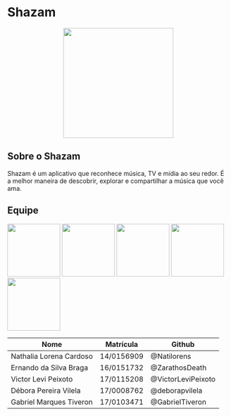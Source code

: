 # Shazam

<p align="center">
    <a href="https://github.com/Requisitos2-2019/Shazam">
        <img width="250px" src="https://raw.githubusercontent.com/Requisitos2-2019/Shazam/master/docs/assets/img/shazam-logo.png">
    </a>
</p>

## Sobre o Shazam

Shazam é um aplicativo que reconhece música, TV e mídia ao seu redor. É a melhor maneira de descobrir, explorar e compartilhar a música que você ama.

## Equipe

<img src="https://raw.githubusercontent.com/Requisitos2-2019/Shazam/master/docs/assets/img/team/nathalia.jpg" width="120px" />
<img src="https://raw.githubusercontent.com/Requisitos2-2019/Shazam/master/docs/assets/img/team/ernando.jpg" width="120px" />
<img src="https://raw.githubusercontent.com/Requisitos2-2019/Shazam/master/docs/assets/img/team/victor.jpg" width="120px" />
<img src="https://raw.githubusercontent.com/Requisitos2-2019/Shazam/master/docs/assets/img/team/debora.jpg" width="120px" />
<img src="https://raw.githubusercontent.com/Requisitos2-2019/Shazam/master/docs/assets/img/team/gabriel.jpg" width="120px" />

|    Nome     |     Matrícula    |    Github   |
| ----------- | ---------------- | ----------- |
| Nathalia Lorena Cardoso | 14/0156909 | @Natilorens |
| Ernando da Silva Braga | 16/0151732 | @ZarathosDeath |
| Victor Levi Peixoto | 17/0115208 | @VictorLeviPeixoto |
| Débora Pereira Vilela | 17/0008762 | @deborapvilela |
| Gabriel Marques Tiveron | 17/0103471 | @GabrielTiveron |
